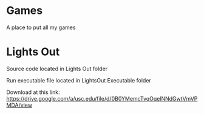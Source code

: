 # Games
A place to put all my games

# Lights Out
Source code located in Lights Out folder


Run executable file located in LightsOut Executable folder


Download at this link: https://drive.google.com/a/usc.edu/file/d/0B0YMemcTvqOqelNNdGwtVmVPMDA/view